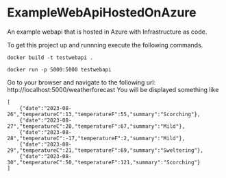 # ExampleWebApiHostedOnAzure
An example webapi that is hosted in Azure with Infrastructure as code.

To get this project up and runnning execute the following commands. 
```
docker build -t testwebapi .
```

```
docker run -p 5000:5000 testwebapi
```

Go to your browser and navigate to the following url: http://localhost:5000/weatherforecast
You will be displayed something like 
```
[
    {"date":"2023-08-26","temperatureC":13,"temperatureF":55,"summary":"Scorching"},
    {"date":"2023-08-27","temperatureC":20,"temperatureF":67,"summary":"Mild"},
    {"date":"2023-08-28","temperatureC":-17,"temperatureF":2,"summary":"Mild"},
    {"date":"2023-08-29","temperatureC":21,"temperatureF":69,"summary":"Sweltering"},
    {"date":"2023-08-30","temperatureC":50,"temperatureF":121,"summary":"Scorching"}
]
```